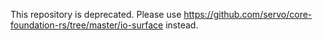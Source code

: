 This repository is deprecated. Please use https://github.com/servo/core-foundation-rs/tree/master/io-surface instead.
